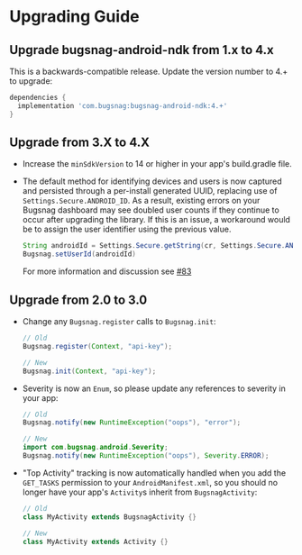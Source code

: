 Upgrading Guide
===============

Upgrade bugsnag-android-ndk from 1.x to 4.x
-----------------------

This is a backwards-compatible release. Update the version number to 4.+ to
upgrade:

```groovy
dependencies {
  implementation 'com.bugsnag:bugsnag-android-ndk:4.+'
}
```

Upgrade from 3.X to 4.X
-----------------------
- Increase the `minSdkVersion` to 14 or higher in your app's build.gradle file.
- The default method for identifying devices and users is now captured and
  persisted through a per-install generated UUID, replacing use of
  `Settings.Secure.ANDROID_ID`. As a result, existing errors on your Bugsnag
  dashboard may see doubled user counts if they continue to occur after
  upgrading the library. If this is an issue, a workaround would be to assign
  the user identifier using the previous value.

  ```java
  String androidId = Settings.Secure.getString(cr, Settings.Secure.ANDROID_ID);
  Bugsnag.setUserId(androidId)
  ```

  For more information and discussion see
  [#83](https://github.com/bugsnag/bugsnag-android/issues/83)


Upgrade from 2.0 to 3.0
-----------------------
-   Change any `Bugsnag.register` calls to `Bugsnag.init`:

    ```java
    // Old
    Bugsnag.register(Context, "api-key");

    // New
    Bugsnag.init(Context, "api-key");
    ```

-   Severity is now an `Enum`, so please update any references to severity in your app:

    ```java
    // Old
    Bugsnag.notify(new RuntimeException("oops"), "error");

    // New
    import com.bugsnag.android.Severity;
    Bugsnag.notify(new RuntimeException("oops"), Severity.ERROR);
    ```

-   "Top Activity" tracking is now automatically handled when you add the
    `GET_TASKS` permission to your `AndroidManifest.xml`, so you should no
    longer have your app's `Activity`s inherit from `BugsnagActivity`:

    ```java
    // Old
    class MyActivity extends BugsnagActivity {}

    // New
    class MyActivity extends Activity {}
    ```
